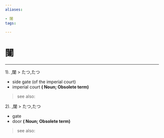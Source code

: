 ```yaml
---
aliases:
    
- 闥
tags:
    
---
```


# 闥
---
1).
,闥 > たつ,たつ

- side gate (of the imperial court)
- imperial court
**( Noun; Obsolete term)**
> see also: 
            
2).
,闥 > たつ,たつ

- gate
- door
**( Noun; Obsolete term)**
> see also: 
            